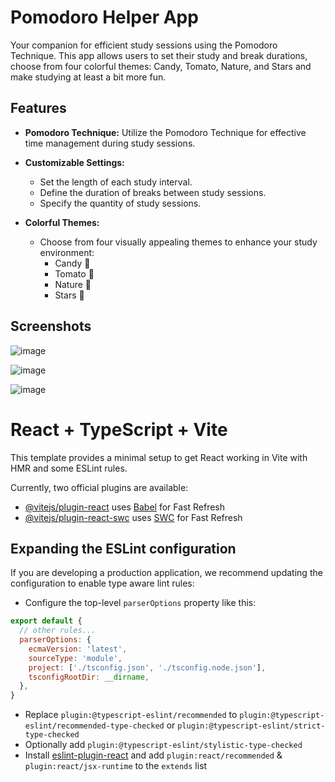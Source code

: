 # Pomodoro Helper App
Your companion for efficient study sessions using the Pomodoro Technique. This app allows users to set their study and break durations, choose from four colorful themes: Candy, Tomato, Nature, and Stars and make studying at least a bit more fun.

## Features

- **Pomodoro Technique:** Utilize the Pomodoro Technique for effective time management during study sessions.

- **Customizable Settings:**
  - Set the length of each study interval.
  - Define the duration of breaks between study sessions.
  - Specify the quantity of study sessions.

- **Colorful Themes:**
  - Choose from four visually appealing themes to enhance your study environment:
    - Candy 🍭
    - Tomato 🍅
    - Nature 🌿
    - Stars 🌌

## Screenshots

![image](https://github.com/volodymyr-korolchuk/pomodoro-helper/assets/122407662/ff29e75a-c244-4e7a-8768-1b1aecc986f5)

![image](https://github.com/volodymyr-korolchuk/pomodoro-helper/assets/122407662/fda3fffb-7a17-4720-bf98-af73e9997a94)

![image](https://github.com/volodymyr-korolchuk/pomodoro-helper/assets/122407662/9de19325-79a3-49cc-a807-c213458e80fb)

# React + TypeScript + Vite

This template provides a minimal setup to get React working in Vite with HMR and some ESLint rules.

Currently, two official plugins are available:

- [@vitejs/plugin-react](https://github.com/vitejs/vite-plugin-react/blob/main/packages/plugin-react/README.md) uses [Babel](https://babeljs.io/) for Fast Refresh
- [@vitejs/plugin-react-swc](https://github.com/vitejs/vite-plugin-react-swc) uses [SWC](https://swc.rs/) for Fast Refresh

## Expanding the ESLint configuration

If you are developing a production application, we recommend updating the configuration to enable type aware lint rules:

- Configure the top-level `parserOptions` property like this:

```js
export default {
  // other rules...
  parserOptions: {
    ecmaVersion: 'latest',
    sourceType: 'module',
    project: ['./tsconfig.json', './tsconfig.node.json'],
    tsconfigRootDir: __dirname,
  },
}
```

- Replace `plugin:@typescript-eslint/recommended` to `plugin:@typescript-eslint/recommended-type-checked` or `plugin:@typescript-eslint/strict-type-checked`
- Optionally add `plugin:@typescript-eslint/stylistic-type-checked`
- Install [eslint-plugin-react](https://github.com/jsx-eslint/eslint-plugin-react) and add `plugin:react/recommended` & `plugin:react/jsx-runtime` to the `extends` list
